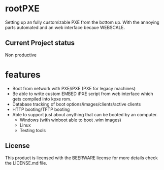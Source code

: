 # rootPXE
Setting up an fully customizable PXE from the bottom up. With the annoying parts automated and an web interface becaue WEBSCALE.
## Current Project status
Non productive


# features
* Boot from network with PXE/iPXE (PXE for legacy machines)
* Be able to write custom EMBED iPXE script from web interface which gets compiled into kpxe rom.
* Database tracking of boot options/images/clients/active clients
* HTTP booting/TFTP booting
* Able to support just about anything that can be booted by an computer.
  * Windows (with winboot able to boot .wim images)
  * Linux
  * Testing tools

## License
This product is licensed with the BEERWARE license for more details check the LICENSE.md file.
